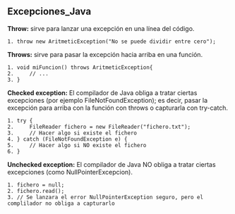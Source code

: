 ## Excepciones_Java

**Throw:** sirve para lanzar una excepción en una línea del código.

`1. throw new AritmeticException("No se puede dividir entre cero");`

**Throws:** sirve para pasar la excepción hacia arriba en una función.

`1. void miFuncion() throws AritmeticException{`    
`2.     // ... `    
`3. }`

**Checked exception:** El compilador de Java obliga a tratar ciertas excepciones (por ejemplo FileNotFoundException); es decir, pasar la excepción para arriba con la función con throws o capturarla con try-catch.

`1. try {`  
`2.     FileReader fichero = new FileReader("fichero.txt");`    
`3.     // Hacer algo si existe el fichero`     
`4. } catch (FileNotFoundException e) {`    
`5.     // Hacer algo si NO existe el fichero`  
`6. }`  

**Unchecked exception:** El compilador de Java NO obliga a tratar ciertas excepciones (como NullPointerExcepcion).

`1. fichero = null;`    
`2. fichero.read();`    
`3. // Se lanzara el error NullPointerException seguro, pero el
    complilador no obliga a capturarlo`

